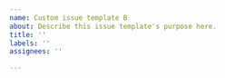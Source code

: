 ```yaml
---
name: Custom issue template B
about: Describe this issue template's purpose here.
title: ''
labels: ''
assignees: ''

---
```



